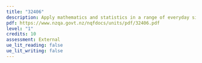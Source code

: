 ```yaml
---
title: "32406"
description: Apply mathematics and statistics in a range of everyday situations
pdf: https://www.nzqa.govt.nz/nqfdocs/units/pdf/32406.pdf
level: "1"
credits: 10
assessment: External
ue_lit_reading: false
ue_lit_writing: false
---
```

